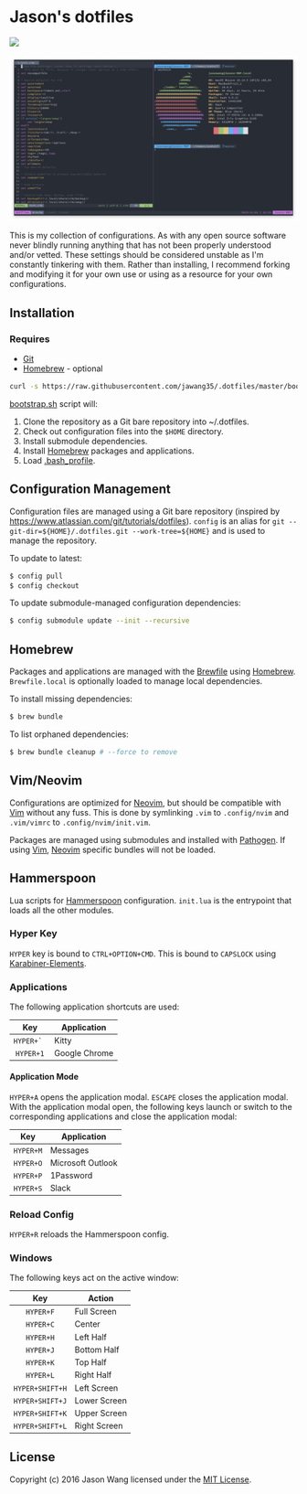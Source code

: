 # Jason's dotfiles

![](https://github.com/jawang35/.dotfiles/workflows/CI/badge.svg)

[![Kitty (24-bit colors)](themes/kitty-24-bit.png "Kitty (24-bit colors)")](https://raw.githubusercontent.com/jawang35/.dotfiles/master/themes/kitty-24-bit.png)

This is my collection of configurations. As with any open source software never blindly running anything that has not been properly understood and/or vetted. These settings should be considered unstable as I'm constantly tinkering with them. Rather than installing, I recommend forking and modifying it for your own use or using as a resource for your own configurations.

## Installation

### Requires

- [Git](https://git-scm.com/)
- [Homebrew](https://brew.sh/) - optional

```sh
curl -s https://raw.githubusercontent.com/jawang35/.dotfiles/master/bootstrap.sh | bash
```

[bootstrap.sh](bootstrap.sh) script will:
1. Clone the repository as a Git bare repository into ~/.dotfiles.
2. Check out configuration files into the `$HOME` directory.
3. Install submodule dependencies.
4. Install [Homebrew](#homebrew) packages and applications.
5. Load [.bash_profile](.bash_profile).

## Configuration Management

Configuration files are managed using a Git bare repository (inspired by https://www.atlassian.com/git/tutorials/dotfiles). `config` is an alias for `git --git-dir=${HOME}/.dotfiles.git --work-tree=${HOME}` and is used to manage the repository.

To update to latest:

```sh
$ config pull
$ config checkout
```

To update submodule-managed configuration dependencies:

```sh
$ config submodule update --init --recursive
```

## Homebrew

Packages and applications are managed with the [Brewfile](Brewfile) using [Homebrew](https://brew.sh/). `Brewfile.local` is optionally loaded to manage local dependencies.

To install missing dependencies:

```sh
$ brew bundle
```

To list orphaned dependencies:

```sh
$ brew bundle cleanup # --force to remove
```

## Vim/Neovim

Configurations are optimized for [Neovim](https://neovim.io/), but should be compatible with [Vim](https://www.vim.org/) without any fuss. This is done by symlinking `.vim` to `.config/nvim` and `.vim/vimrc` to `.config/nvim/init.vim`.

Packages are managed using submodules and installed with [Pathogen](https://github.com/tpope/vim-pathogen). If using [Vim](https://www.vim.org/), [Neovim](https://neovim.io/) specific bundles will not be loaded.

## Hammerspoon

Lua scripts for [Hammerspoon](http://www.hammerspoon.org/) configuration. `init.lua` is the entrypoint that loads all the other modules.

### Hyper Key

`HYPER` key is bound to `CTRL+OPTION+CMD`. This is bound to `CAPSLOCK` using [Karabiner-Elements](.config/karabiner/karabiner.json).

### Applications

The following application shortcuts are used:

| Key          | Application   |
|:------------:| ------------- |
| ``HYPER+` `` | Kitty         |
| `HYPER+1`    | Google Chrome |

#### Application Mode

`HYPER+A` opens the application modal. `ESCAPE` closes the application modal. With the application modal open, the following keys launch or switch to the corresponding applications and close the application modal:

| Key       | Application       |
|:---------:| ----------------- |
| `HYPER+M` | Messages          |
| `HYPER+O` | Microsoft Outlook |
| `HYPER+P` | 1Password         |
| `HYPER+S` | Slack             |

### Reload Config

`HYPER+R` reloads the Hammerspoon config.

### Windows

The following keys act on the active window:

| Key             | Action       |
|:---------------:| ------------ |
| `HYPER+F`       | Full Screen  |
| `HYPER+C`       | Center       |
| `HYPER+H`       | Left Half    |
| `HYPER+J`       | Bottom Half  |
| `HYPER+K`       | Top Half     |
| `HYPER+L`       | Right Half   |
| `HYPER+SHIFT+H` | Left Screen  |
| `HYPER+SHIFT+J` | Lower Screen |
| `HYPER+SHIFT+K` | Upper Screen |
| `HYPER+SHIFT+L` | Right Screen |

## License

Copyright (c) 2016 Jason Wang licensed under the [MIT License](LICENSE).
